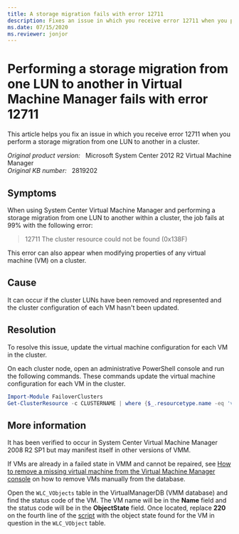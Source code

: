 ```yaml
---
title: A storage migration fails with error 12711
description: Fixes an issue in which you receive error 12711 when you perform a storage migration from one LUN to another within a cluster.
ms.date: 07/15/2020
ms.reviewer: jonjor
---
```

# Performing a storage migration from one LUN to another in Virtual Machine Manager fails with error 12711

This article helps you fix an issue in which you receive error 12711 when you perform a storage migration from one LUN to another in a cluster.

_Original product version:_ &nbsp; Microsoft System Center 2012 R2 Virtual Machine Manager  
_Original KB number:_ &nbsp; 2819202

## Symptoms

When using System Center Virtual Machine Manager and performing a storage migration from one LUN to another within a cluster, the job fails at 99% with the following error:

> 12711 The cluster resource could not be found (0x138F)

This error can also appear when modifying properties of any virtual machine (VM) on a cluster.

## Cause

It can occur if the cluster LUNs have been removed and represented and the cluster configuration of each VM hasn't been updated.

## Resolution

To resolve this issue, update the virtual machine configuration for each VM in the cluster.

On each cluster node, open an administrative PowerShell console and run the following commands. These commands update the virtual machine configuration for each VM in the cluster.

```powershell
Import-Module FailoverClusters  
Get-ClusterResource -c CLUSTERNAME | where {$_.resourcetype.name -eq 'virtual machine configuration'} | Update-ClusterVirtualMachineConfiguration
```

## More information

It has been verified to occur in System Center Virtual Machine Manager 2008 R2 SP1 but may manifest itself in other versions of VMM.

If VMs are already in a failed state in VMM and cannot be repaired, see [How to remove a missing virtual machine from the Virtual Machine Manager console](remove-missing-virtual-machines.md) on how to remove VMs manually from the database.

Open the `WLC_VObjects` table in the VirtualManagerDB (VMM database) and find the status code of the VM. The VM name will be in the **Name** field and the status code will be in the **ObjectState** field. Once located, replace **220** on the fourth line of the [script](remove-missing-virtual-machines.md#sql-server-script) with the object state found for the VM in question in the `WLC_VObject` table.
